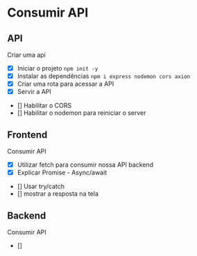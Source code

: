 #   Consumir API


##  API

Criar uma api
-  [x]  Iniciar o projeto `npm init -y`
-  [x]  Instalar as dependências `npm i express nodemon cors axion`
-  [x]  Criar uma rota para acessar a API <!-- arquivo (server.js) -->
-  [x]  Servir a API   <!-- com a função (app.get no arquivo (server.js)) -->
-  []  Habilitar o CORS
-  []  Habilitar o nodemon para reiniciar o server


##  Frontend
Consumir API

-  [x]  Utilizar fetch para consumir nossa API backend
 -  [x]  Explicar Promise - Async/await<!-- promete resposta -->
-  []  Usar try/catch
-  []  mostrar a resposta na tela


##  Backend
Consumir API

-  []  
